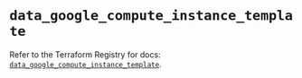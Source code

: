 # `data_google_compute_instance_template`

Refer to the Terraform Registry for docs: [`data_google_compute_instance_template`](https://registry.terraform.io/providers/hashicorp/google/6.7.0/docs/data-sources/compute_instance_template).

